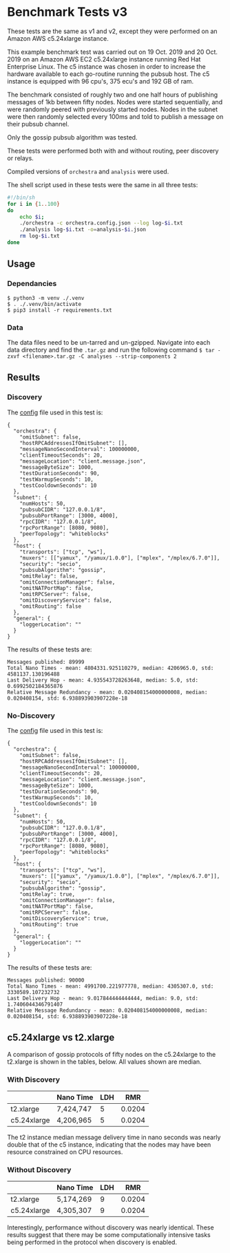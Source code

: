 # Benchmark Tests v3

These tests are the same as v1 and v2, except they were performed on an Amazon AWS c5.24xlarge instance.

This example benchmark test was carried out on 19 Oct. 2019 and 20 Oct. 2019 on an Amazon AWS EC2 c5.24xlarge instance running Red Hat Enterprise Linux. The c5 instance was chosen in order to increase the hardware available to each go-routine running the pubsub host. The c5 instance is equipped with 96 cpu's, 375 ecu's and 192 GB of ram.

The benchmark consisted of roughly two and one half hours of publishing messages of 1kb between fifty nodes. Nodes were started sequentially, and were randomly peered with previously started nodes. Nodes in the subnet were then randomly selected every 100ms and told to publish a message on their pubsub channel.

Only the gossip pubsub algorithm was tested.

These tests were performed both with and without routing, peer discovery or relays.

Compiled versions of `orchestra` and `analysis` were used.

The shell script used in these tests were the same in all three tests:

```sh
#!/bin/sh
for i in {1..100} 
do 
	echo $i; 
	./orchestra -c orchestra.config.json --log log-$i.txt
	./analysis log-$i.txt -o=analysis-$i.json
	rm log-$i.txt
done
```

## Usage

### Dependancies

```
$ python3 -m venv ./.venv
$ . ./.venv/bin/activate
$ pip3 install -r requirements.txt
```

### Data

The data files need to be un-tarred and un-gzipped. Navigate into each data directory and find the `.tar.gz` and run the following command `$ tar -zxvf <filename>.tar.gz -C analyses --strip-components 2`

## Results

### Discovery

The [config](./data/gossip/discovery/orchestra.config.json) file used in this test is:

```
{
  "orchestra": {
    "omitSubnet": false,
    "hostRPCAddressesIfOmitSubnet": [],
    "messageNanoSecondInterval": 100000000,
    "clientTimeoutSeconds": 20,
    "messageLocation": "client.message.json",
    "messageByteSize": 1000,
    "testDurationSeconds": 90,
    "testWarmupSeconds": 10,
    "testCooldownSeconds": 10
  },
  "subnet": {
    "numHosts": 50,
    "pubsubCIDR": "127.0.0.1/8",
    "pubsubPortRange": [3000, 4000],
    "rpcCIDR": "127.0.0.1/8",
    "rpcPortRange": [8080, 9080],
    "peerTopology": "whiteblocks"
  },
  "host": {
    "transports": ["tcp", "ws"],
    "muxers": [["yamux", "/yamux/1.0.0"], ["mplex", "/mplex/6.7.0"]],
    "security": "secio",
    "pubsubAlgorithm": "gossip",
    "omitRelay": false,
    "omitConnectionManager": false,
    "omitNATPortMap": false,
    "omitRPCServer": false,
    "omitDiscoveryService": false,
    "omitRouting": false
  },
  "general": {
    "loggerLocation": ""
  }
}
```

The results of these tests are:

```
Messages published: 89999
Total Nano Times - mean: 4804331.925110279, median: 4206965.0, std: 4581137.130196488
Last Delivery Hop - mean: 4.935543728263648, median: 5.0, std: 0.6992502184365876
Relative Message Redundancy - mean: 0.020408154000000008, median: 0.020408154, std: 6.938893903907228e-18
```

### No-Discovery

The [config](./data/gossip/no-discovery/orchestra.config.json) file used in this test is:

```
{
  "orchestra": {
    "omitSubnet": false,
    "hostRPCAddressesIfOmitSubnet": [],
    "messageNanoSecondInterval": 100000000,
    "clientTimeoutSeconds": 20,
    "messageLocation": "client.message.json",
    "messageByteSize": 1000,
    "testDurationSeconds": 90,
    "testWarmupSeconds": 10,
    "testCooldownSeconds": 10
  },
  "subnet": {
    "numHosts": 50,
    "pubsubCIDR": "127.0.0.1/8",
    "pubsubPortRange": [3000, 4000],
    "rpcCIDR": "127.0.0.1/8",
    "rpcPortRange": [8080, 9080],
    "peerTopology": "whiteblocks"
  },
  "host": {
    "transports": ["tcp", "ws"],
    "muxers": [["yamux", "/yamux/1.0.0"], ["mplex", "/mplex/6.7.0"]],
    "security": "secio",
    "pubsubAlgorithm": "gossip",
    "omitRelay": true,
    "omitConnectionManager": false,
    "omitNATPortMap": false,
    "omitRPCServer": false,
    "omitDiscoveryService": true,
    "omitRouting": true
  },
  "general": {
    "loggerLocation": ""
  }
}
```

The results of these tests are:

```
Messages published: 90000
Total Nano Times - mean: 4991700.221977778, median: 4305307.0, std: 3330589.107232732
Last Delivery Hop - mean: 9.017844444444444, median: 9.0, std: 1.7406044346791407
Relative Message Redundancy - mean: 0.020408154000000008, median: 0.020408154, std: 6.938893903907228e-18
```

## c5.24xlarge vs t2.xlarge

A comparison of gossip protocols of fifty nodes on the c5.24xlarge to the t2.xlarge is shown in the tables, below. All values shown are median.

### With Discovery

|           | Nano Time | LDH | RMR     |
|-----------|-----------|-----|---------|
| t2.xlarge | 7,424,747 | 5   | 0.0204  |
| c5.24xlarge | 4,206,965 | 5   | 0.0204  |


The t2 instance median message delivery time in nano seconds was nearly double that of the c5 instance, indicating that the nodes may have been resource constrained on CPU resources.

### Without Discovery

|           | Nano Time | LDH | RMR     |
|-----------|-----------|-----|---------|
| t2.xlarge | 5,174,269 | 9   | 0.0204  |
| c5.24xlarge | 4,305,307 | 9   | 0.0204  |

Interestingly, performance without discovery was nearly identical. These results suggest that there may be some computationally intensive tasks being performed in the protocol when discovery is enabled.
